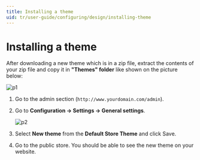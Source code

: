 ```yaml
---
title: Installing a theme
uid: tr/user-guide/configuring/design/installing-theme
---
```


# Installing a theme

After downloading a new theme which is in a zip file, extract the contents of your zip file and copy it in **"Themes" folder** like shown on the picture below:

![p1](_static/installing-theme/instal_theme1.jpg)

1. Go to the admin section (`http://www.yourdomain.com/admin`).
2. Go to **Configuration → Settings → General settings**.
    
    ![p2](_static/installing-theme/instal_theme2.png)

3. Select **New theme** from the **Default Store Theme** and click Save.

4. Go to the public store. You should be able to see the new theme on your website.